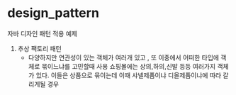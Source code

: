 # design_pattern
자바 디자인 패턴 적용 예제

1. 추상 팩토리 패턴
   - 다양하지만 연관성이 있는 객체가 여러개 있고 , 또 이중에서 어떠한 타입에 객체로 묶이느냐를 고민할때 사용
     쇼핑몰에는 상의,하의,신발 등등 여러가지 객체가 있다. 이들은 상품으로 묶이는데 이때 샤넬제품이냐 디올제품이냐에 따라 갈리게될 경우
  
